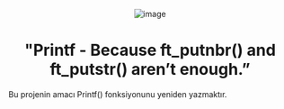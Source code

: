 <div align="center">

![image](https://github.com/user-attachments/assets/7767d343-54d3-429b-93be-9f2194904876)

# "Printf - Because ft_putnbr() and ft_putstr() aren’t enough.”

</div>

Bu projenin amacı Printf() fonksiyonunu yeniden yazmaktır.
